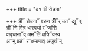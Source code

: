 +++
title = "०१ त्री रोचना"

+++
त्री᳓ रोचना᳓ वरुण त्रीँ᳓र् उत᳓ द्यू᳓न्  
त्री᳓णि मित्र धारयथो र᳓जांसि  
वावृधाना᳓व् अम᳓तिं क्षत्रि᳓यस्य  
अ᳓नु व्रतं᳓ र᳓क्षमाणाव् अजुर्य᳓म्